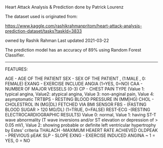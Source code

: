 Heart Attack Analysis & Prediction
done by Patrick Lourenz

The dataset used is originated from:

https://www.kaggle.com/rashikrahmanpritom/heart-attack-analysis-prediction-dataset/tasks?taskId=3833

owned by Rashik Rahman
Last updated 2021-03-22


The prediction model has an accuracy of 89% using Random Forest Classifier.

---

FEATURES:

AGE - AGE OF THE PATIENT
SEX - SEX OF THE PATIENT , (1:MALE , 0: FEMALE)
EXANG - EXERCISE INCLUDE ANGIA (1=YES, 0=NO)
CAA - NUMBER OF MAJOR VESSELS (0-3)
CP - CHEST PAIN TYPE (Value 1: typical angina, Value2: atypical angina, Value 3: non-anginal pain, Value 4: asymptomatic
TRTBPS - RESTING BLOOD PRESSURE IN (MM|HG)
CHOL - CHOLESTROL IN (MG|DL) FETCHED VIA BMI SENSOR
FBS - (FASTING BLOOD SUGAR > 120 MG/DL) (1=TRUE, 0=FALSE)
REST-ECG -(RESTING ELECTROCARDIOGRAPHIC RESULTS) Value 0: normal, Value 1: having ST-T wave abnormality (T wave inversions and/or ST elevation or depression of > 0.05 mV), Value 2: showing probable or definite left ventricular hypertrophy by Estes' criteria
THALACH -MAXIMUM HEAERT RATE ACHIEVED
OLDPEAK - PREVIOUS pEAK
SLP - SLOPE
EXNG - EXERCISE INDUCED ANGINA ~ 1 = YES, 0 = NO
